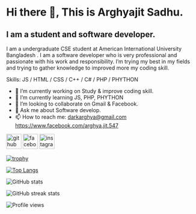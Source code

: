 # Hi there 👋, This is Arghyajit Sadhu.
## I am a student and software developer.
I am a undergraduate CSE student at American International University Bangladesh . I am a software developer who is very professional and passionate with his work and responsibility. I’m trying my best in my fields and trying to gather knowledge to improved more my coding  skill.

Skills:  JS / HTML / CSS / C++ / C# / PHP / PHYTHON

- 🔭 I’m currently working on Study & improve coding skill. 
- 🌱 I’m currently learning JS, PHP, PHYTHON 
- 👯 I’m looking to collaborate on Gmail & Facebook. 
- 💬 Ask me about Software develop. 
- 📫 How to reach me: darkarghya@gmail.com         https://www.facebook.com/arghya.jit.547 


[<img src='https://cdn.jsdelivr.net/npm/simple-icons@3.0.1/icons/github.svg' alt='github' height='40'>](https://github.com/Arghyajit)  [<img src='https://cdn.jsdelivr.net/npm/simple-icons@3.0.1/icons/facebook.svg' alt='facebook' height='40'>](https://www.facebook.com/ArghyaJit)  [<img src='https://cdn.jsdelivr.net/npm/simple-icons@3.0.1/icons/instagram.svg' alt='instagram' height='40'>](https://www.instagram.com/_arghya.jit_/)  

[![trophy](https://github-profile-trophy.vercel.app/?username=Arghyajit)](https://github.com/ryo-ma/github-profile-trophy)

[![Top Langs](https://github-readme-stats.vercel.app/api/top-langs/?username=Arghyajit)](https://github.com/anuraghazra/github-readme-stats)

![GitHub stats](https://github-readme-stats.vercel.app/api?username=Arghyajit&show_icons=true&count_private=true)  

![GitHub streak stats](https://streak-stats.demolab.com/?user=Arghyajit)  

![Profile views](https://gpvc.arturio.dev/Arghyajit)  
